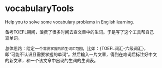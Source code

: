 # vocabularyTools
 Help you to solve some vocabulary problems in English learning.

备考TOEFL期间，浪费了很多时间去查文章中的生词。于是写了这个工具帮自己查单词。

总体思路：给定一个`需要掌握的陌生词汇范围`，比如：{TOEFL词汇-六级词汇}，即“可能不认识且需要掌握的单词”。然后输入一片文章，得到在难词后标注好中文的新文章，和一个该文章中出现的生词的生词表。

